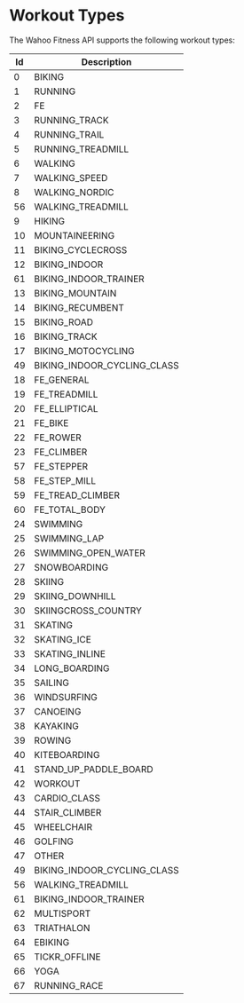 # Workout Types

The Wahoo Fitness API supports the following workout types:

Id | Description
---------- | -------
0	  |	BIKING
1	  |	RUNNING
2	  |	FE
3	  |	RUNNING_TRACK
4	  |	RUNNING_TRAIL
5	  |	RUNNING_TREADMILL
6	  |	WALKING
7	  |	WALKING_SPEED
8	  |	WALKING_NORDIC
56	|	WALKING_TREADMILL
9	  |	HIKING
10	|	MOUNTAINEERING
11	|	BIKING_CYCLECROSS
12	|	BIKING_INDOOR
61	|	BIKING_INDOOR_TRAINER
13	|	BIKING_MOUNTAIN
14	|	BIKING_RECUMBENT
15	|	BIKING_ROAD
16	|	BIKING_TRACK
17	|	BIKING_MOTOCYCLING
49	|	BIKING_INDOOR_CYCLING_CLASS
18	|	FE_GENERAL
19	|	FE_TREADMILL
20	|	FE_ELLIPTICAL
21	|	FE_BIKE
22	|	FE_ROWER
23	|	FE_CLIMBER
57	|	FE_STEPPER
58	|	FE_STEP_MILL
59	|	FE_TREAD_CLIMBER
60	|	FE_TOTAL_BODY
24	|	SWIMMING
25	|	SWIMMING_LAP
26	|	SWIMMING_OPEN_WATER
27	|	SNOWBOARDING
28	|	SKIING
29	|	SKIING_DOWNHILL
30	|	SKIINGCROSS_COUNTRY
31	|	SKATING
32	|	SKATING_ICE
33	|	SKATING_INLINE
34	|	LONG_BOARDING
35	|	SAILING
36	|	WINDSURFING
37	|	CANOEING
38	|	KAYAKING
39	|	ROWING
40	|	KITEBOARDING
41	|	STAND_UP_PADDLE_BOARD
42	|	WORKOUT
43	|	CARDIO_CLASS
44	|	STAIR_CLIMBER
45	|	WHEELCHAIR
46	|	GOLFING
47	|	OTHER
49  | 	BIKING_INDOOR_CYCLING_CLASS
56  |	WALKING_TREADMILL
61	| 	BIKING_INDOOR_TRAINER
62 	|	MULTISPORT
63	|	TRIATHALON
64	|	EBIKING
65	|	TICKR_OFFLINE
66	|	YOGA
67	|	RUNNING_RACE
